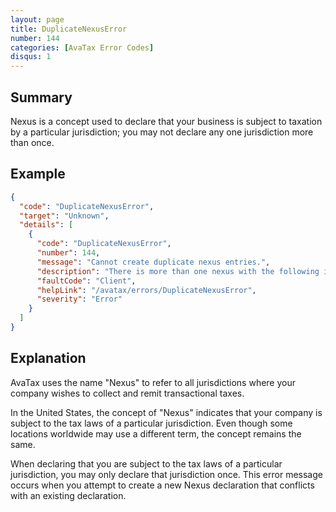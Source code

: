 ```yaml
---
layout: page
title: DuplicateNexusError
number: 144
categories: [AvaTax Error Codes]
disqus: 1
---
```


## Summary

Nexus is a concept used to declare that your business is subject to taxation by a particular jurisdiction; you may not declare any one jurisdiction more than once.

## Example

```json
{
  "code": "DuplicateNexusError",
  "target": "Unknown",
  "details": [
    {
      "code": "DuplicateNexusError",
      "number": 144,
      "message": "Cannot create duplicate nexus entries.",
      "description": "There is more than one nexus with the following information: CompanyId: -0-, Region: -1-, JurisCode: -2-, JurisTypeId: -3-, JurisName: -4-, NexusTypeId: -5-, EffectiveDate: -6-",
      "faultCode": "Client",
      "helpLink": "/avatax/errors/DuplicateNexusError",
      "severity": "Error"
    }
  ]
}
```

## Explanation

AvaTax uses the name "Nexus" to refer to all jurisdictions where your company wishes to collect and remit transactional taxes.

In the United States, the concept of "Nexus" indicates that your company is subject to the tax laws of a particular jurisdiction.  Even though some locations worldwide may use a different term, the concept remains the same.

When declaring that you are subject to the tax laws of a particular jurisdiction, you may only declare that jurisdiction once.  This error message occurs when you attempt to create a new Nexus declaration that conflicts with an existing declaration.
